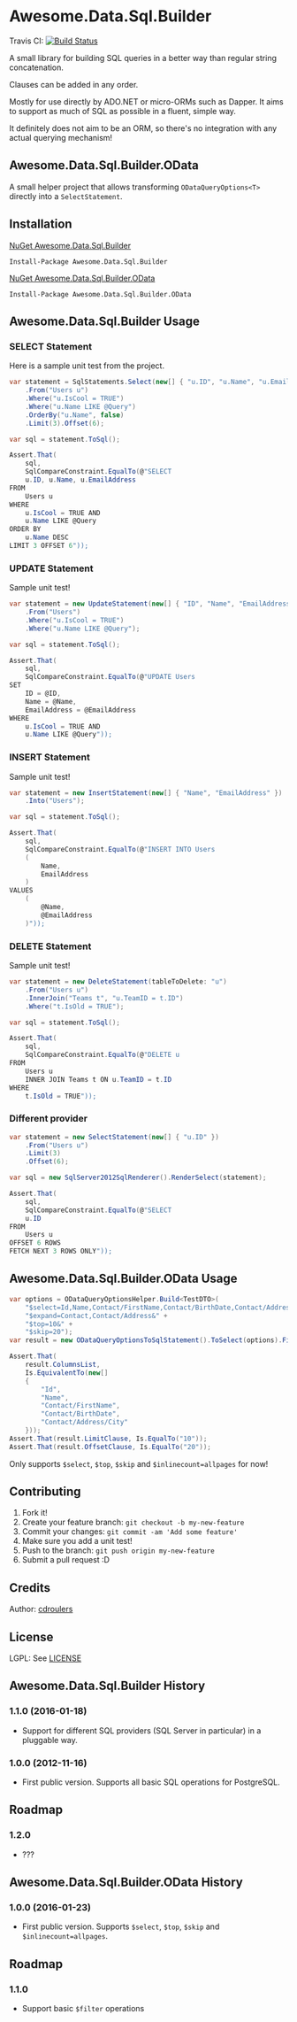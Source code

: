 # Awesome.Data.Sql.Builder

Travis CI: [![Build Status](https://travis-ci.org/cdroulers/awesome-sql-builder.svg)](https://travis-ci.org/cdroulers/awesome-sql-builder)

A small library for building SQL queries in a better way than regular string concatenation.

Clauses can be added in any order.

Mostly for use directly by ADO.NET or micro-ORMs such as Dapper. It aims to support as much of SQL as possible
in a fluent, simple way.

It definitely does not aim to be an ORM, so there's no integration with any actual querying mechanism!

## Awesome.Data.Sql.Builder.OData

A small helper project that allows transforming `ODataQueryOptions<T>` directly into
a `SelectStatement`.

## Installation

[NuGet Awesome.Data.Sql.Builder](https://www.nuget.org/packages/Awesome.Data.Sql.Builder/)

`Install-Package Awesome.Data.Sql.Builder`

[NuGet Awesome.Data.Sql.Builder.OData](https://www.nuget.org/packages/Awesome.Data.Sql.Builder.OData/)

`Install-Package Awesome.Data.Sql.Builder.OData`

## Awesome.Data.Sql.Builder Usage

### SELECT Statement

Here is a sample unit test from the project.

```csharp
var statement = SqlStatements.Select(new[] { "u.ID", "u.Name", "u.EmailAddress" })
    .From("Users u")
    .Where("u.IsCool = TRUE")
    .Where("u.Name LIKE @Query")
    .OrderBy("u.Name", false)
    .Limit(3).Offset(6);

var sql = statement.ToSql();

Assert.That(
    sql,
    SqlCompareConstraint.EqualTo(@"SELECT
    u.ID, u.Name, u.EmailAddress
FROM
    Users u
WHERE
    u.IsCool = TRUE AND
    u.Name LIKE @Query
ORDER BY
    u.Name DESC
LIMIT 3 OFFSET 6"));
```

### UPDATE Statement

Sample unit test!

```csharp
var statement = new UpdateStatement(new[] { "ID", "Name", "EmailAddress" })
    .From("Users")
    .Where("u.IsCool = TRUE")
    .Where("u.Name LIKE @Query");

var sql = statement.ToSql();

Assert.That(
    sql,
    SqlCompareConstraint.EqualTo(@"UPDATE Users
SET
    ID = @ID,
    Name = @Name,
    EmailAddress = @EmailAddress
WHERE
    u.IsCool = TRUE AND
    u.Name LIKE @Query"));
```

### INSERT Statement

Sample unit test!

```csharp
var statement = new InsertStatement(new[] { "Name", "EmailAddress" })
    .Into("Users");

var sql = statement.ToSql();

Assert.That(
    sql,
    SqlCompareConstraint.EqualTo(@"INSERT INTO Users
    (
        Name,
        EmailAddress
    )
VALUES
    (
        @Name,
        @EmailAddress
    )"));
```

### DELETE Statement

Sample unit test!

```csharp
var statement = new DeleteStatement(tableToDelete: "u")
    .From("Users u")
    .InnerJoin("Teams t", "u.TeamID = t.ID")
    .Where("t.IsOld = TRUE");

var sql = statement.ToSql();

Assert.That(
    sql,
    SqlCompareConstraint.EqualTo(@"DELETE u
FROM
    Users u
    INNER JOIN Teams t ON u.TeamID = t.ID
WHERE
    t.IsOld = TRUE"));
```


### Different provider

```csharp
var statement = new SelectStatement(new[] { "u.ID" })
    .From("Users u")
    .Limit(3)
    .Offset(6);

var sql = new SqlServer2012SqlRenderer().RenderSelect(statement);

Assert.That(
    sql,
    SqlCompareConstraint.EqualTo(@"SELECT
    u.ID
FROM
    Users u
OFFSET 6 ROWS
FETCH NEXT 3 ROWS ONLY"));
```

## Awesome.Data.Sql.Builder.OData Usage

```csharp
var options = ODataQueryOptionsHelper.Build<TestDTO>(
    "$select=Id,Name,Contact/FirstName,Contact/BirthDate,Contact/Address/City&" + 
    "$expand=Contact,Contact/Address&" +
    "$top=10&" +
    "$skip=20");
var result = new ODataQueryOptionsToSqlStatement().ToSelect(options).First();

Assert.That(
    result.ColumnsList,
    Is.EquivalentTo(new[]
    {
        "Id",
        "Name",
        "Contact/FirstName",
        "Contact/BirthDate",
        "Contact/Address/City"
    }));
Assert.That(result.LimitClause, Is.EqualTo("10"));
Assert.That(result.OffsetClause, Is.EqualTo("20"));
```

Only supports `$select`, `$top`, `$skip` and `$inlinecount=allpages` for now!

## Contributing

1. Fork it!
1. Create your feature branch: `git checkout -b my-new-feature`
1. Commit your changes: `git commit -am 'Add some feature'`
1. Make sure you add a unit test!
1. Push to the branch: `git push origin my-new-feature`
1. Submit a pull request :D

## Credits

Author: [cdroulers](https://github.com/cdroulers)

## License

LGPL: See [LICENSE](LICENSE)

## Awesome.Data.Sql.Builder History

### 1.1.0 (2016-01-18)

* Support for different SQL providers (SQL Server in particular) in a pluggable way.

### 1.0.0 (2012-11-16)

* First public version. Supports all basic SQL operations for PostgreSQL.

## Roadmap

### 1.2.0

* ???

## Awesome.Data.Sql.Builder.OData History

### 1.0.0 (2016-01-23)

* First public version. Supports `$select`, `$top`, `$skip` and `$inlinecount=allpages`.

## Roadmap

### 1.1.0

* Support basic `$filter` operations